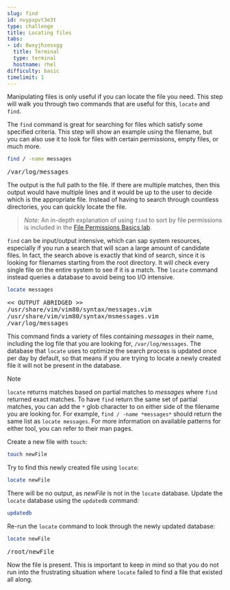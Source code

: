 ```yaml
---
slug: find
id: nvypxpvt3e3t
type: challenge
title: Locating files
tabs:
- id: 8wxyjhzesxgg
  title: Terminal
  type: terminal
  hostname: rhel
difficulty: basic
timelimit: 1
---
```


Manipulating files is only useful if you can locate the file you need. This step will walk you through two commands that are useful for this, `locate` and `find`.

The `find` command is great for searching for files which satisfy some specified criteria. This step will show an example using the filename, but you can also use it to look for files with certain permissions, empty files, or much more.

```bash
find / -name messages
```

<pre class=file>
/var/log/messages
</pre>

The output is the full path to the file. If there are multiple matches, then this output would have multiple lines and it would be up to the user to decide which is the appropriate file. Instead of having to search through countless directories, you can quickly locate the file.

>_Note:_ An in-depth explanation of using `find` to sort by file permissions is included in the [File Permissions Basics lab](https://lab.redhat.com/file-permissions).

`find` can be input/output intensive, which can sap system resources, especially if you run a search that will scan a large amount of candidate files. In fact, the search above is exactly that kind of search, since it is looking for filenames starting from the root directory. It will check every single file on the entire system to see if it is a match. The `locate` command instead queries a database to avoid being too I/O intensive.

```bash
locate messages
```

<pre class=file>
<< OUTPUT ABRIDGED >>
/usr/share/vim/vim80/syntax/messages.vim
/usr/share/vim/vim80/syntax/msmessages.vim
/var/log/messages
</pre>

This command finds a variety of files containing _messages_ in their name, including the log file that you are looking for, `/var/log/messages`. The database that `locate` uses to optimize the search process is updated once per day by default, so that means if you are trying to locate a newly created file it will not be present in the database.

> [!NOTE]
> `locate` returns matches based on partial matches to _messages_ where `find` returned exact matches. To have `find` return the same set of partial matches, you can add the `*` glob character to on either side of the filename you are looking for. For example, `find / -name *messages*` should return the same list as `locate messages`. For more information on available patterns for either tool, you can refer to their man pages.

Create a new file with `touch`:

```bash
touch newFile
```

Try to find this newly created file using `locate`:

```bash
locate newFile
```

There will be no output, as _newFile_ is not in the `locate` database.
Update the `locate` database using the `updatedb` command:

```bash
updatedb
```

Re-run the `locate` command to look through the newly updated database:

```bash
locate newFile
```

<pre class=file>
/root/newFile
</pre>

Now the file is present. This is important to keep in mind so that you do not run into the frustrating situation where `locate` failed to find a file that existed all along.
